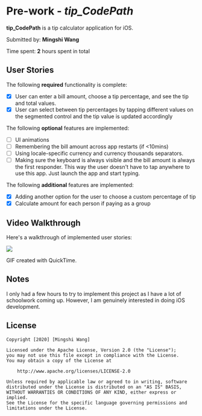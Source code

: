 # Pre-work - *tip_CodePath*

**tip_CodePath** is a tip calculator application for iOS.

Submitted by: **Mingshi Wang**

Time spent: **2** hours spent in total

## User Stories

The following **required** functionality is complete:

* [x] User can enter a bill amount, choose a tip percentage, and see the tip and total values.
* [x] User can select between tip percentages by tapping different values on the segmented control and the tip value is updated accordingly

The following **optional** features are implemented:

* [ ] UI animations
* [ ] Remembering the bill amount across app restarts (if <10mins)
* [ ] Using locale-specific currency and currency thousands separators.
* [ ] Making sure the keyboard is always visible and the bill amount is always the first responder. This way the user doesn't have to tap anywhere to use this app. Just launch the app and start typing.

The following **additional** features are implemented:
- [x] Adding another option for the user to choose a custom percentage of tip
- [x] Calculate amount for each person if paying as a group
## Video Walkthrough

Here's a walkthrough of implemented user stories:

![](https://i.imgur.com/I9F2ddH.gif)

GIF created with QuickTime.

## Notes

I only had a few hours to try to implement this project as I have a lot of schoolwork coming up. However, I am genuinely interested in doing iOS development.
## License

    Copyright [2020] [Mingshi Wang]

    Licensed under the Apache License, Version 2.0 (the "License");
    you may not use this file except in compliance with the License.
    You may obtain a copy of the License at

        http://www.apache.org/licenses/LICENSE-2.0

    Unless required by applicable law or agreed to in writing, software
    distributed under the License is distributed on an "AS IS" BASIS,
    WITHOUT WARRANTIES OR CONDITIONS OF ANY KIND, either express or implied.
    See the License for the specific language governing permissions and
    limitations under the License.
